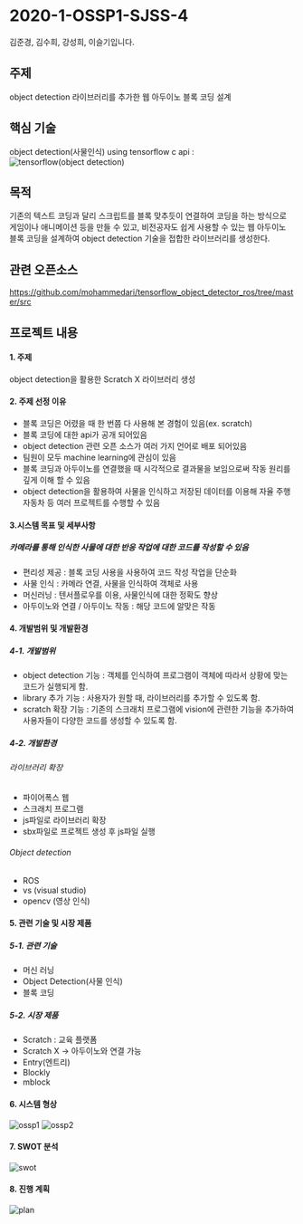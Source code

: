 # 2020-1-OSSP1-SJSS-4
김준경, 김수희, 강성희, 이슬기입니다. 

## 주제
object detection 라이브러리를 추가한 웹 아두이노 블록 코딩 설계

## 핵심 기술
object detection(사물인식) 
using tensorflow c api :
![tensorflow(object detection)](https://user-images.githubusercontent.com/59370701/80907325-30464380-8d51-11ea-89aa-92bc55afc1fa.JPG)

## 목적
기존의 텍스트 코딩과 달리 스크립트를 블록 맞추듯이 연결하여 코딩을 하는 방식으로 게임이나 애니메이션 등을 만들 수 있고, 비전공자도 쉽게 사용할 수 있는 웹 아두이노 블록 코딩을 설계하여 object detection 기술을 접합한 라이브러리를 생성한다.

## 관련 오픈소스
https://github.com/mohammedari/tensorflow_object_detector_ros/tree/master/src

## 프로젝트 내용

#### 1. 주제
object detection을 활용한 Scratch X 라이브러리 생성

#### 2. 주제 선정 이유
- 블록 코딩은 어렸을 때 한 번쯤 다 사용해 본 경험이 있음(ex. scratch)
- 블록 코딩에 대한 api가 공개 되어있음
- object detection 관련 오픈 소스가 여러 가지 언어로 배포 되어있음
- 팀원이 모두 machine learning에 관심이 있음
- 블록 코딩과 아두이노를 연결했을 때 시각적으로 결과물을 보임으로써 작동 원리를 깊게 이해 할 수 있음
- object detection을 활용하여 사물을 인식하고 저장된 데이터를 이용해 자율 주행 자동차 등 여러 프로젝트를 수행할 수 있음

#### 3.시스템 목표 및 세부사항
##### 카메라를 통해 인식한 사물에 대한 반응 작업에 대한 코드를 작성할 수 있음
- 편리성 제공
	: 블록 코딩 사용을 사용하여 코드 작성 작업을 단순화
- 사물 인식 
	: 카메라 연결, 사물을 인식하여 객체로 사용
- 머신러닝
	: 텐서플로우를 이용, 사물인식에 대한 정확도 향상
- 아두이노와 연결 / 아두이노 작동
	: 해당 코드에 알맞은 작동

#### 4. 개발범위 및 개발환경
##### 4-1. 개발범위

 - object detection 기능
        : 객체를 인식하여 프로그램이 객체에 따라서 상황에 맞는 코드가 실행되게 함.
 - library 추가 기능
        : 사용자가 원할 때, 라이브러리를 추가할 수 있도록 함.
 - scratch 확장 기능
        : 기존의 스크래치 프로그램에 vision에 관련한 기능을 추가하여 사용자들이 다양한 코드를 생성할 수 있도록 함.

##### 4-2. 개발환경
###### 라이브러리 확장
 -  파이어폭스 웹
 -  스크래치 프로그램
 -  js파일로 라이브러리 확장
 -  sbx파일로 프로젝트 생성 후 js파일 실행
###### Object detection
 -  ROS 
 -  vs (visual studio) 
 -  opencv (영상 인식)
 
#### 5. 관련 기술 및 시장 제품
##### 5-1. 관련 기술
- 머신 러닝
- Object Detection(사물 인식)
- 블록 코딩 
 
##### 5-2. 시장 제품
- Scratch : 교육 플랫폼
- Scratch X → 아두이노와 연결 가능
- Entry(엔트리) 
- Blockly
- mblock

#### 6. 시스템 형상
![ossp1](https://user-images.githubusercontent.com/62641007/81142308-4d298380-8faa-11ea-8cf2-efdd6f14563e.PNG) 
![ossp2](https://user-images.githubusercontent.com/62641007/81142314-50247400-8faa-11ea-96e9-c1426baedc3f.PNG)

#### 7. SWOT 분석
![swot](https://user-images.githubusercontent.com/62641007/81142317-531f6480-8faa-11ea-9b18-1aa6e5928ae4.PNG)

#### 8. 진행 계획
![plan](https://user-images.githubusercontent.com/62641007/81142320-54e92800-8faa-11ea-879e-25c6abceceb8.PNG)
